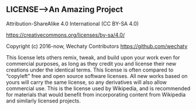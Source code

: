 ## LICENSE-->An Amazing Project

Attribution-ShareAlike 4.0 International (CC BY-SA 4.0)

<https://creativecommons.org/licenses/by-sa/4.0/>

Copyright (c) 2016-now, Wechaty Contributors <https://github.com/wechaty>

This license lets others remix, tweak, and build upon your work even for commercial purposes, as long as they credit you and license their new creations under the identical terms. This license is often compared to “copyleft” free and open source software licenses. All new works based on yours will carry the same license, so any derivatives will also allow commercial use. This is the license used by Wikipedia, and is recommended for materials that would benefit from incorporating content from Wikipedia and similarly licensed projects.
